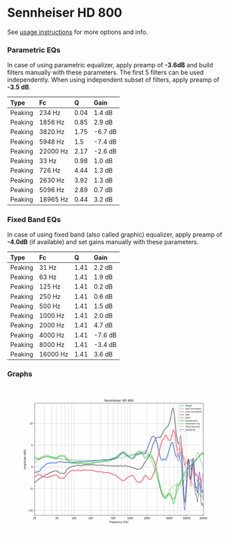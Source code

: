 # Sennheiser HD 800
See [usage instructions](https://github.com/jaakkopasanen/AutoEq#usage) for more options and info.

### Parametric EQs
In case of using parametric equalizer, apply preamp of **-3.6dB** and build filters manually
with these parameters. The first 5 filters can be used independently.
When using independent subset of filters, apply preamp of **-3.5 dB**.

| Type    | Fc       |    Q | Gain    |
|:--------|:---------|:-----|:--------|
| Peaking | 234 Hz   | 0.04 | 1.4 dB  |
| Peaking | 1856 Hz  | 0.85 | 2.9 dB  |
| Peaking | 3820 Hz  | 1.75 | -6.7 dB |
| Peaking | 5948 Hz  | 1.5  | -7.4 dB |
| Peaking | 22000 Hz | 2.17 | -2.6 dB |
| Peaking | 33 Hz    | 0.98 | 1.0 dB  |
| Peaking | 726 Hz   | 4.44 | 1.3 dB  |
| Peaking | 2630 Hz  | 3.92 | 1.3 dB  |
| Peaking | 5096 Hz  | 2.89 | 0.7 dB  |
| Peaking | 18965 Hz | 0.44 | 3.2 dB  |

### Fixed Band EQs
In case of using fixed band (also called graphic) equalizer, apply preamp of **-4.0dB**
(if available) and set gains manually with these parameters.

| Type    | Fc       |    Q | Gain    |
|:--------|:---------|:-----|:--------|
| Peaking | 31 Hz    | 1.41 | 2.2 dB  |
| Peaking | 63 Hz    | 1.41 | 1.9 dB  |
| Peaking | 125 Hz   | 1.41 | 0.2 dB  |
| Peaking | 250 Hz   | 1.41 | 0.6 dB  |
| Peaking | 500 Hz   | 1.41 | 1.5 dB  |
| Peaking | 1000 Hz  | 1.41 | 2.0 dB  |
| Peaking | 2000 Hz  | 1.41 | 4.7 dB  |
| Peaking | 4000 Hz  | 1.41 | -7.6 dB |
| Peaking | 8000 Hz  | 1.41 | -3.4 dB |
| Peaking | 16000 Hz | 1.41 | 3.6 dB  |

### Graphs
![](./Sennheiser%20HD%20800.png)